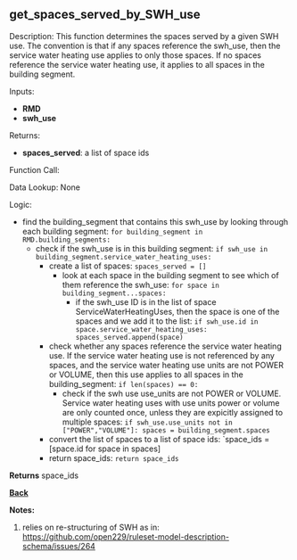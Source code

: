 ## get_spaces_served_by_SWH_use

Description: This function determines the spaces served by a given SWH use.  The convention is that if any spaces reference the swh_use, then the service water heating use applies to only those spaces. If no spaces reference the service water heating use, it applies to all spaces in the building segment.


Inputs:
- **RMD**
- **swh_use**

Returns:
- **spaces_served**: a list of space ids

Function Call:


Data Lookup: None

Logic:

- find the building_segment that contains this swh_use by looking through each building segment: `for building_segment in RMD.building_segments:`
    - check if the swh_use is in this building segment: `if swh_use in building_segment.service_water_heating_uses:`
        - create a list of spaces: `spaces_served = []`
          - look at each space in the building segment to see which of them reference the swh_use: `for space in building_segment...spaces:`
            - if the swh_use ID is in the list of space ServiceWaterHeatingUses, then the space is one of the spaces and we add it to the list: `if swh_use.id in space.service_water_heating_uses: spaces_served.append(space)`
        - check whether any spaces reference the service water heating use. If the service water heating use is not referenced by any spaces, and the service water heating use units are not POWER or VOLUME, then this use applies to all spaces in the building_segment: `if len(spaces) == 0:`
            - check if the swh use use_units are not POWER or VOLUME.  Service water heating uses with use units power or volume are only counted once, unless they are expicitly assigned to multiple spaces: `if swh_use.use_units not in ["POWER","VOLUME"]: spaces = building_segment.spaces`
        - convert the list of spaces to a list of space ids: `space_ids = [space.id for space in spaces]
        - return space_ids: `return space_ids`



**Returns** space_ids

**[Back](../_toc.md)**

**Notes:**
1. relies on re-structuring of SWH as in: https://github.com/open229/ruleset-model-description-schema/issues/264
